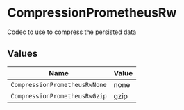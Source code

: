# CompressionPrometheusRw

Codec to use to compress the persisted data


## Values

| Name                          | Value                         |
| ----------------------------- | ----------------------------- |
| `CompressionPrometheusRwNone` | none                          |
| `CompressionPrometheusRwGzip` | gzip                          |